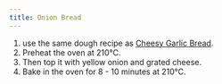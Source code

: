 ```yaml
---
title: Onion Bread
---
```


1. use the same dough recipe as [Cheesy Garlic Bread](/baking/cheesy-garlic-bread).
2. Preheat the oven at 210℃.
3. Then top it with yellow onion and grated cheese.
4. Bake in the oven for 8 - 10 minutes at 210℃.
